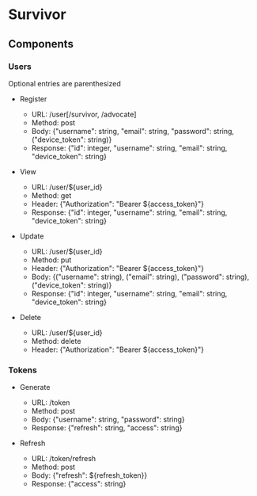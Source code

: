 # Survivor


## Components

### Users

Optional entries are parenthesized

* Register
    * URL: /user[/survivor, /advocate]
    * Method: post
    * Body: {"username": string, "email": string, "password": string, ("device_token": string)}
    * Response: {"id": integer, "username": string, "email": string, "device_token": string}

* View
    * URL: /user/${user_id}
    * Method: get
    * Header: {"Authorization": "Bearer ${access_token}"}
    * Response: {"id": integer, "username": string, "email": string, "device_token": string}

* Update
    * URL: /user/${user_id}
    * Method: put
    * Header: {"Authorization": "Bearer ${access_token}"}
    * Body: {("username": string), ("email": string), ("password": string), ("device_token": string)}
    * Response: {"id": integer, "username": string, "email": string, "device_token": string}

* Delete
    * URL: /user/${user_id}
    * Method: delete
    * Header: {"Authorization": "Bearer ${access_token}"}

### Tokens

* Generate
    * URL: /token
    * Method: post
    * Body: {"username": string, "password": string}
    * Response: {"refresh": string, "access": string}

* Refresh
    * URL: /token/refresh
    * Method: post
    * Body: {"refresh": ${refresh_token}}
    * Response: {"access": string}
